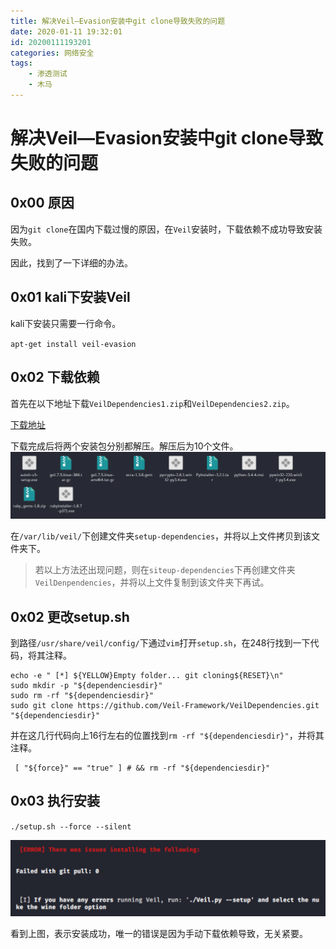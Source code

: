 ```yaml
---
title: 解决Veil—Evasion安装中git clone导致失败的问题
date: 2020-01-11 19:32:01
id: 20200111193201
categories: 网络安全
tags: 
	- 渗透测试
	- 木马
---
```


<!-- more -->

# 解决Veil—Evasion安装中git clone导致失败的问题

## 0x00 原因

因为`git clone`在国内下载过慢的原因，在`Veil`安装时，下载依赖不成功导致安装失败。

因此，找到了一下详细的办法。

## 0x01 kali下安装Veil

kali下安装只需要一行命令。

`apt-get install veil-evasion`

## 0x02 下载依赖

首先在以下地址下载`VeilDependencies1.zip`和`VeilDependencies2.zip`。

[下载地址](https://download.csdn.net/user/weixin_43713800/uploads)

[^注]: 因上传大小限制才上传两次。

下载完成后将两个安装包分别都解压。解压后为10个文件。![](解决Veil—Evasion安装中git-clone导致失败的问题/image-20200111203035313.png)

在`/var/lib/veil/`下创建文件夹`setup-dependencies`，并将以上文件拷贝到该文件夹下。

> 若以上方法还出现问题，则在`siteup-dependencies`下再创建文件夹`VeilDenpendencies`，并将以上文件复制到该文件夹下再试。

## 0x02 更改setup.sh

到路径`/usr/share/veil/config/`下通过`vim`打开`setup.sh`，在248行找到一下代码，将其注释。

```shell
echo -e " [*] ${YELLOW}Empty folder... git cloning${RESET}\n"
sudo mkdir -p "${dependenciesdir}"
sudo rm -rf "${dependenciesdir}"
sudo git clone https://github.com/Veil-Framework/VeilDependencies.git "${dependenciesdir}"
```

并在这几行代码向上16行左右的位置找到`rm -rf "${dependenciesdir}"`，并将其注释。

```shell
 [ "${force}" == "true" ] # && rm -rf "${dependenciesdir}"

```

## 0x03 执行安装

`./setup.sh --force --silent`

![image-20200111210237576](解决Veil—Evasion安装中git-clone导致失败的问题/image-20200111210237576.png)

看到上图，表示安装成功，唯一的错误是因为手动下载依赖导致，无关紧要。